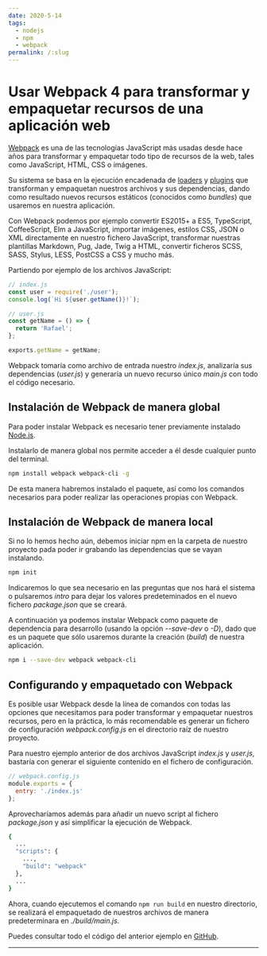 ```yaml
---
date: 2020-5-14
tags:
  - nodejs
  - npm
  - webpack
permalink: /:slug
---
```


# Usar Webpack 4 para transformar y empaquetar recursos de una aplicación web

<social-share class="social-share--header" />

[Webpack](https://webpack.js.org/) es una de las tecnologías JavaScript más usadas desde hace años para transformar y empaquetar todo tipo de recursos de la web, tales como JavaScript, HTML, CSS o imágenes.

Su sistema se basa en la ejecución encadenada de [loaders](https://webpack.js.org/concepts/loaders/) y [plugins](https://webpack.js.org/concepts/plugins/) que transforman y empaquetan nuestros archivos y sus dependencias, dando como resultado nuevos recursos estáticos (conocidos como _bundles_) que usaremos en nuestra aplicación.

Con Webpack podemos por ejemplo convertir ES2015+ a ES5, TypeScript, CoffeeScript, Elm a JavaScript, importar imágenes, estilos CSS, JSON o XML directamente en nuestro fichero JavaScript, transformar nuestras plantillas Markdown, Pug, Jade, Twig a HTML, convertir ficheros SCSS, SASS, Stylus, LESS, PostCSS a CSS y mucho más.

Partiendo por ejemplo de los archivos JavaScript:

``` javascript
// index.js
const user = require('./user');
console.log(`Hi ${user.getName()}!`);
```

``` javascript
// user.js
const getName = () => {
  return 'Rafael';
};

exports.getName = getName;
```

Webpack tomaría como archivo de entrada nuestro _index.js_, analizaría sus dependencias (_user.js_) y generaría un nuevo recurso único _main.js_ con todo el código necesario.




## Instalación de Webpack de manera global

Para poder instalar Webpack es necesario tener previamente instalado [Node.js](https://nodejs.org/es/).

Instalarlo de manera global nos permite acceder a él desde cualquier punto del terminal.

``` bash
npm install webpack webpack-cli -g
```

De esta manera habremos instalado el paquete, así como los comandos necesarios para poder realizar las operaciones propias con Webpack.

## Instalación de Webpack de manera local

Si no lo hemos hecho aún, debemos iniciar npm en la carpeta de nuestro proyecto pada poder ir grabando las dependencias que se vayan instalando.

``` bash
npm init
```

Indicaremos lo que sea necesario en las preguntas que nos hará el sistema o pulsaremos _intro_ para dejar los valores predeteminados en el nuevo fichero _package.json_ que se creará.

A continuación ya podemos instalar Webpack como paquete de dependencia para desarrollo (usando la opción _--save-dev_ o _-D_), dado que es un paquete que sólo usaremos durante la creación (_build_) de nuestra aplicación.

``` bash
npm i --save-dev webpack webpack-cli
```

## Configurando y empaquetado con Webpack

Es posible usar Webpack desde la línea de comandos con todas las opciones que necesitamos para poder transformar y empaquetar nuestros recursos, pero en la práctica, lo más recomendable es generar un fichero de configuración _webpack.config.js_ en el directorio raíz de nuestro proyecto.

Para nuestro ejemplo anterior de dos archivos JavaScript _index.js_ y _user.js_, bastaría con generar el siguiente contenido en el fichero de configuración.

``` javascript
// webpack.config.js
module.exports = {
  entry: './index.js'
};
```
Aprovecharíamos además para añadir un nuevo script al fichero _package.json_ y así simplificar la ejecución de Webpack.

``` bash
{
  ...
  "scripts": {
    ...,
    "build": "webpack"
  },
  ...
}
```

Ahora, cuando ejecutemos el comando ```npm run build``` en nuestro directorio, se realizará el empaquetado de nuestros archivos de manera predeterminara en _./build/main.js_.

Puedes consultar todo el código del anterior ejemplo en [GitHub](https://github.com/rneto/webpack-4-basic-js-build-test).


---
<social-share class="social-share--footer" />